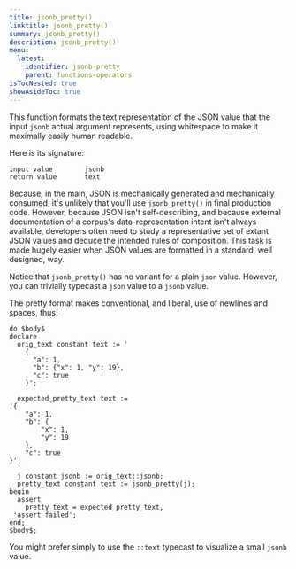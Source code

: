 ```yaml
---
title: jsonb_pretty()
linktitle: jsonb_pretty()
summary: jsonb_pretty()
description: jsonb_pretty()
menu:
  latest:
    identifier: jsonb-pretty
    parent: functions-operators
isTocNested: true
showAsideToc: true
---
```


This function formats the text representation of the JSON value that the input `jsonb` actual argument represents, using whitespace to make it maximally easily human readable.

Here is its signature:

```
input value        jsonb
return value       text
```

Because, in the main, JSON is mechanically generated and mechanically consumed, it's unlikely that you'll use `jsonb_pretty()` in final production code. However, because JSON isn't self-describing, and because external documentation of a corpus's data-representation intent isn't always available, developers often need to study a representative set of extant JSON values and deduce the intended rules of composition. This task is made hugely easier when JSON values are formatted in a standard, well designed, way.

Notice that `jsonb_pretty()` has no variant for a plain `json` value. However, you can trivially typecast a `json` value to a `jsonb` value.

The pretty format makes conventional, and liberal, use of newlines and spaces, thus:

```postgresql
do $body$
declare
  orig_text constant text := '
    {
      "a": 1,
      "b": {"x": 1, "y": 19},
      "c": true
    }';

  expected_pretty_text text :=
'{
    "a": 1,
    "b": {
        "x": 1,
        "y": 19
    },
    "c": true
}';

  j constant jsonb := orig_text::jsonb;
  pretty_text constant text := jsonb_pretty(j);
begin
  assert
    pretty_text = expected_pretty_text,
 'assert failed';
end;
$body$;
```

You might prefer simply to use the `::text` typecast to visualize a small `jsonb` value.
